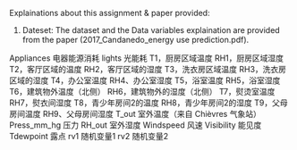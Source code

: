Explainations about this assignment & paper provided:

1. Dateset: 
The dataset and the Data variables explaination are provided from the paper (2017_Candanedo_energy use prediction.pdf). 

Appliances 电器能源消耗
lights 光能耗
T1，厨房区域温度
RH1，厨房区域湿度
T2，客厅区域的温度
RH2，客厅区域的湿度
T3，洗衣房区域温度
RH3，洗衣房区域的湿度
T4，办公室温度
RH4、办公室湿度
T5，浴室温度
RH5，浴室湿度
T6，建筑物外温度（北侧）
RH6，建筑物外的湿度（北侧）
T7，熨烫室温度
RH7，熨衣间湿度
T8，青少年房间2的温度
RH8，青少年房间2的湿度
T9，父母房间温度
RH9、父母房间湿度
T_out 室外温度（来自 Chièvres 气象站）
Press_mm_hg 压力
RH_out 室外湿度
Windspeed 风速
Visibility 能见度
Tdewpoint 露点
rv1 随机变量1
rv2 随机变量2